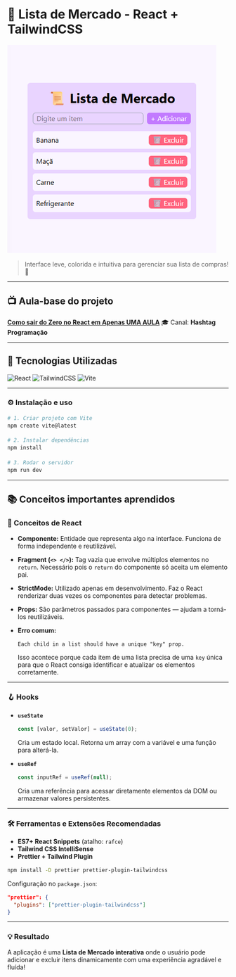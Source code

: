 # 🧾 Lista de Mercado - React + TailwindCSS

![Capa do Projeto](./src/assets/image.png)

> Interface leve, colorida e intuitiva para gerenciar sua lista de compras! 🛒

---

## 📺 Aula-base do projeto

[**Como sair do Zero no React em Apenas UMA AULA**](https://www.youtube.com/watch?v=6hiqVVCsA_I)
🎓 Canal: **Hashtag Programação**

---

## 🚀 Tecnologias Utilizadas

![React](https://img.shields.io/badge/React-20232A?style=for-the-badge\&logo=react\&logoColor=61DAFB)
![TailwindCSS](https://img.shields.io/badge/TailwindCSS-38B2AC?style=for-the-badge\&logo=tailwind-css\&logoColor=white)
![Vite](https://img.shields.io/badge/Vite-646CFF?style=for-the-badge\&logo=vite\&logoColor=white)

---

### ⚙️ Instalação e uso

```bash
# 1. Criar projeto com Vite
npm create vite@latest

# 2. Instalar dependências
npm install

# 3. Rodar o servidor
npm run dev
```

---

## 📚 Conceitos importantes aprendidos

### 🧩 Conceitos de React

* **Componente:** Entidade que representa algo na interface. Funciona de forma independente e reutilizável.
* **Fragment (`<> </>`):** Tag vazia que envolve múltiplos elementos no `return`. Necessário pois o `return` do componente só aceita um elemento pai.
* **StrictMode:** Utilizado apenas em desenvolvimento. Faz o React renderizar duas vezes os componentes para detectar problemas.
* **Props:** São parâmetros passados para componentes — ajudam a torná-los reutilizáveis.
* **Erro comum:**

  ```
  Each child in a list should have a unique "key" prop.
  ```

  Isso acontece porque cada item de uma lista precisa de uma `key` única para que o React consiga identificar e atualizar os elementos corretamente.

---

### 🪝 Hooks

* **`useState`**

  ```js
  const [valor, setValor] = useState(0);
  ```

  Cria um estado local. Retorna um array com a variável e uma função para alterá-la.

* **`useRef`**

  ```js
  const inputRef = useRef(null);
  ```

  Cria uma referência para acessar diretamente elementos da DOM ou armazenar valores persistentes.

---

### 🛠 Ferramentas e Extensões Recomendadas

* **ES7+ React Snippets** (atalho: `rafce`)
* **Tailwind CSS IntelliSense**
* **Prettier + Tailwind Plugin**

```bash
npm install -D prettier prettier-plugin-tailwindcss
```

Configuração no `package.json`:

```json
"prettier": {
  "plugins": ["prettier-plugin-tailwindcss"]
}
```

---

### 💡 Resultado

A aplicação é uma **Lista de Mercado interativa** onde o usuário pode adicionar e excluir itens dinamicamente com uma experiência agradável e fluída!
